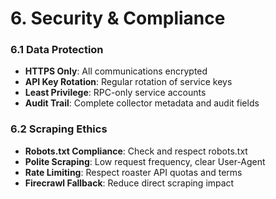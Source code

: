 # 6. Security & Compliance

### 6.1 Data Protection
- **HTTPS Only**: All communications encrypted
- **API Key Rotation**: Regular rotation of service keys
- **Least Privilege**: RPC-only service accounts
- **Audit Trail**: Complete collector metadata and audit fields

### 6.2 Scraping Ethics
- **Robots.txt Compliance**: Check and respect robots.txt
- **Polite Scraping**: Low request frequency, clear User-Agent
- **Rate Limiting**: Respect roaster API quotas and terms
- **Firecrawl Fallback**: Reduce direct scraping impact
